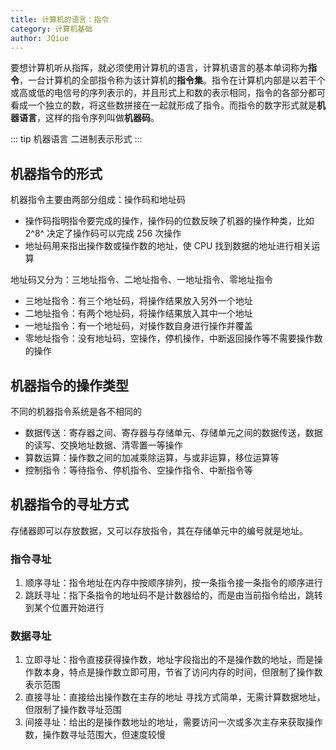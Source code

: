 ```yaml
---
title: 计算机的语言：指令
category: 计算机基础
author: JQiue
---
```


要想计算机听从指挥，就必须使用计算机的语言，计算机语言的基本单词称为**指令**，一台计算机的全部指令称为该计算机的**指令集**。指令在计算机内部是以若干个或高或低的电信号的序列表示的，并且形式上和数的表示相同，指令的各部分都可看成一个独立的数，将这些数拼接在一起就形成了指令。而指令的数字形式就是**机器语言**，这样的指令序列叫做**机器码**。

::: tip 机器语言
二进制表示形式
:::

## 机器指令的形式

机器指令主要由两部分组成：操作码和地址码

+ 操作码指明指令要完成的操作，操作码的位数反映了机器的操作种类，比如 2^8^ 决定了操作码可以完成 256 次操作
+ 地址码用来指出操作数或操作数的地址，使 CPU 找到数据的地址进行相关运算

地址码又分为：三地址指令、二地址指令、一地址指令、零地址指令

+ 三地址指令：有三个地址码，将操作结果放入另外一个地址
+ 二地址指令：有两个地址码，将操作结果放入其中一个地址
+ 一地址指令：有一个地址码，对操作数自身进行操作并覆盖
+ 零地址指令：没有地址码，空操作，停机操作，中断返回操作等不需要操作数的操作

## 机器指令的操作类型

不同的机器指令系统是各不相同的

+ 数据传送：寄存器之间、寄存器与存储单元、存储单元之间的数据传送，数据的读写、交换地址数据、清零置一等操作
+ 算数运算：操作数之间的加减乘除运算，与或非运算，移位运算等
+ 控制指令：等待指令、停机指令、空操作指令、中断指令等

## 机器指令的寻址方式

存储器即可以存放数据，又可以存放指令，其在存储单元中的编号就是地址。

### 指令寻址

1. 顺序寻址：指令地址在内存中按顺序排列，按一条指令接一条指令的顺序进行
2. 跳跃寻址：指下条指令的地址码不是计数器给的，而是由当前指令给出，跳转到某个位置开始进行

### 数据寻址

1. 立即寻址：指令直接获得操作数，地址字段指出的不是操作数的地址，而是操作数本身，特点是操作数立即可用，节省了访问内存的时间，但限制了操作数表示范围
2. 直接寻址：直接给出操作数在主存的地址 寻找方式简单，无需计算数据地址，但限制了操作数寻址范围
3. 间接寻址：给出的是操作数地址的地址，需要访问一次或多次主存来获取操作数，操作数寻址范围大，但速度较慢
